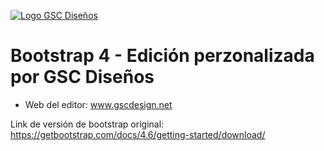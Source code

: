 [![Logo GSC Diseños](https://i.imgur.com/ll1CQvO.png "Logo GSC Diseños")](https://gscdesigns.net/ "Logo GSC Diseños")
# Bootstrap 4 - Edición perzonalizada por GSC Diseños
- Web del editor: www.gscdesign.net

Link de versión de bootstrap original: https://getbootstrap.com/docs/4.6/getting-started/download/

